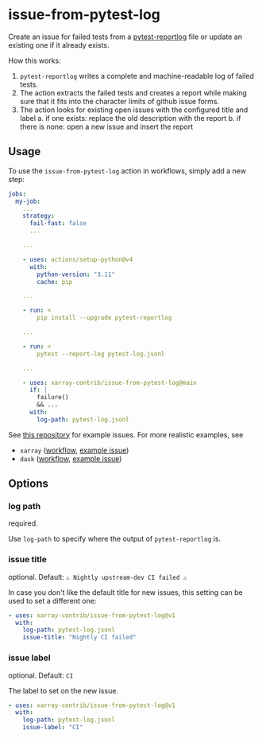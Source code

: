 # issue-from-pytest-log

Create an issue for failed tests from a [pytest-reportlog](https://github.com/pytest-dev/pytest-reportlog) file or update an existing one if it already exists.

How this works:

1. `pytest-reportlog` writes a complete and machine-readable log of failed tests.
2. The action extracts the failed tests and creates a report while making sure that it fits into the character limits of github issue forms.
3. The action looks for existing open issues with the configured title and label
   a. if one exists: replace the old description with the report
   b. if there is none: open a new issue and insert the report

## Usage

To use the `issue-from-pytest-log` action in workflows, simply add a new step:

```yaml
jobs:
  my-job:
    ...
    strategy:
      fail-fast: false
      ...

    ...

    - uses: actions/setup-python@v4
      with:
        python-version: "3.11"
        cache: pip

    ...

    - run: <
        pip install --upgrade pytest-reportlog

    ...

    - run: <
        pytest --report-log pytest-log.jsonl

    ...

    - uses: xarray-contrib/issue-from-pytest-log@main
      if: |
        failure()
        && ...
      with:
        log-path: pytest-log.jsonl
```

See [this repository](https://github.com/keewis/reportlog-test/issues) for example issues. For more realistic examples, see

- `xarray` ([workflow](https://github.com/pydata/xarray/blob/main/.github/workflows/upstream-dev-ci.yaml), [example issue](https://github.com/pydata/xarray/issues/6197))
- `dask` ([workflow](https://github.com/dask/dask/blob/main/.github/workflows/upstream.yml), [example issue](https://github.com/dask/dask/issues/10089))

## Options

### log path

required.

Use `log-path` to specify where the output of `pytest-reportlog` is.

### issue title

optional. Default: `⚠️ Nightly upstream-dev CI failed ⚠️`

In case you don't like the default title for new issues, this setting can be used to set a different one:

```yaml
- uses: xarray-contrib/issue-from-pytest-log@v1
  with:
    log-path: pytest-log.jsonl
    issue-title: "Nightly CI failed"
```

### issue label

optional. Default: `CI`

The label to set on the new issue.

```yaml
- uses: xarray-contrib/issue-from-pytest-log@v1
  with:
    log-path: pytest-log.jsonl
    issue-label: "CI"
```
